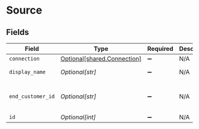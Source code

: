 # Source


## Fields

| Field                                                                | Type                                                                 | Required                                                             | Description                                                          | Example                                                              |
| -------------------------------------------------------------------- | -------------------------------------------------------------------- | -------------------------------------------------------------------- | -------------------------------------------------------------------- | -------------------------------------------------------------------- |
| `connection`                                                         | [Optional[shared.Connection]](undefined/models/shared/connection.md) | :heavy_minus_sign:                                                   | N/A                                                                  |                                                                      |
| `display_name`                                                       | *Optional[str]*                                                      | :heavy_minus_sign:                                                   | N/A                                                                  | Frontend Events                                                      |
| `end_customer_id`                                                    | *Optional[str]*                                                      | :heavy_minus_sign:                                                   | N/A                                                                  | abcd-1234-efgh-5678                                                  |
| `id`                                                                 | *Optional[int]*                                                      | :heavy_minus_sign:                                                   | N/A                                                                  | 10                                                                   |